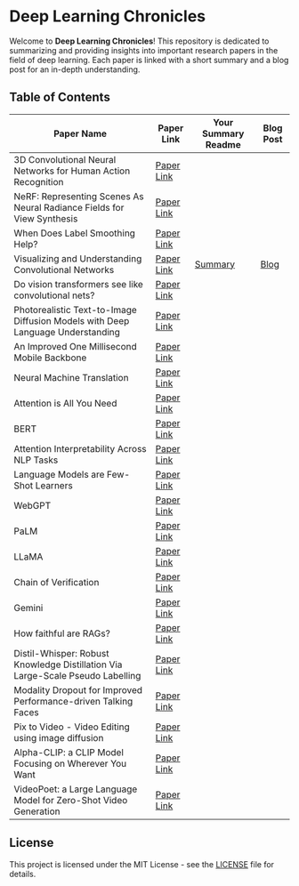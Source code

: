 # Deep Learning Chronicles

Welcome to **Deep Learning Chronicles**! This repository is dedicated to summarizing and providing insights into important research papers in the field of deep learning. Each paper is linked with a short summary and a blog post for an in-depth understanding.

## Table of Contents

| Paper Name                                                                 | Paper Link                                                 | Your Summary Readme              | Blog Post                                                 |
|----------------------------------------------------------------------------|------------------------------------------------------------|----------------------------------|-----------------------------------------------------------|
| 3D Convolutional Neural Networks for Human Action Recognition             | [Paper Link](https://www.dbs.ifi.lmu.de/~yu_k/icml2010_3dcnn.pdf) |  |                      |
| NeRF: Representing Scenes As Neural Radiance Fields for View Synthesis    | [Paper Link](https://arxiv.org/abs/2003.08934)             |  |                      |
| When Does Label Smoothing Help?                                           | [Paper Link](https://arxiv.org/abs/1906.02629)             |  |                      |
| Visualizing and Understanding Convolutional Networks                      | [Paper Link](https://arxiv.org/abs/1311.2901)              | [Summary](./summaries/summary4.md) | [Blog](https://yourbloglink.com/post4)                     |
| Do vision transformers see like convolutional nets?                      | [Paper Link](https://arxiv.org/abs/2108.08810)             |  |                      |
| Photorealistic Text-to-Image Diffusion Models with Deep Language Understanding | [Paper Link](https://arxiv.org/abs/2205.11487)             |  |                      |
| An Improved One Millisecond Mobile Backbone                               | [Paper Link](https://arxiv.org/abs/2206.04040)             |  |                      |
| Neural Machine Translation                                                | [Paper Link](https://arxiv.org/abs/1409.1259)              |  |                      |
| Attention is All You Need                                                 | [Paper Link](https://arxiv.org/abs/1706.03762)             |  |                      |
| BERT                                                                      | [Paper Link](https://arxiv.org/abs/1810.04805)             |  |                     |
| Attention Interpretability Across NLP Tasks                               | [Paper Link](https://arxiv.org/abs/1909.11218)             |  |                     |
| Language Models are Few-Shot Learners                                     | [Paper Link](https://arxiv.org/abs/2005.14165)             |  |                     |
| WebGPT                                                                    | [Paper Link](https://arxiv.org/abs/2112.09332)             |  |                     |
| PaLM                                                                      | [Paper Link](https://arxiv.org/abs/2204.02311)             |  |                     |
| LLaMA                                                                     | [Paper Link](https://arxiv.org/abs/2302.13971)             |  |                     |
| Chain of Verification                                                     | [Paper Link](https://arxiv.org/abs/2309.11495)             |  |                    |
| Gemini                                                                    | [Paper Link](https://arxiv.org/abs/2312.11805)             |  |                     |
| How faithful are RAGs?                                                    | [Paper Link](https://arxiv.org/abs/2404.10198)             |  |                     |
| Distil-Whisper: Robust Knowledge Distillation Via Large-Scale Pseudo Labelling | [Paper Link](https://arxiv.org/abs/2311.00430)             |  |                     |
| Modality Dropout for Improved Performance-driven Talking Faces            | [Paper Link](https://arxiv.org/abs/2005.13616)             |  |                     |
| Pix to Video - Video Editing using image diffusion                        | [Paper Link](https://arxiv.org/abs/2303.12688)             |  |                     |
| Alpha-CLIP: a CLIP Model Focusing on Wherever You Want                    | [Paper Link](https://arxiv.org/abs/2312.03818)             |  |                     |
| VideoPoet: a Large Language Model for Zero-Shot Video Generation          | [Paper Link](https://arxiv.org/abs/2312.14125)             |  |                    |

## License

This project is licensed under the MIT License - see the [LICENSE](LICENSE) file for details.

<!--
## Contributing

Contributions are welcome! Please read the [CONTRIBUTING.md](CONTRIBUTING.md) for details on the process for submitting pull requests.
-->

